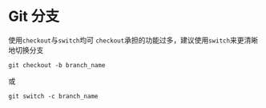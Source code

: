 # Git 分支
使用`checkout`与`switch`均可
`checkout`承担的功能过多，建议使用`switch`来更清晰地切换分支
```
git checkout -b branch_name
```
或
```
git switch -c branch_name
```
